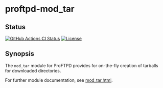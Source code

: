 proftpd-mod_tar
===============

Status
------
[![GitHub Actions CI Status](https://github.com/Castaglia/proftpd-mod_tar/actions/workflows/ci.yml/badge.svg?branch=master)](https://github.com/Castaglia/proftpd-mod_tar/actions/workflows/ci.yml)
[![License](https://img.shields.io/badge/license-GPL-brightgreen.svg)](https://img.shields.io/badge/license-GPL-brightgreen.svg)


Synopsis
--------
The `mod_tar` module for ProFTPD provides for on-the-fly creation of
tarballs for downloaded directories.

For further module documentation, see [mod_tar.html](https://htmlpreview.github.io/?https://github.com/Castaglia/proftpd-mod_tar/blob/master/mod_tar.html).

